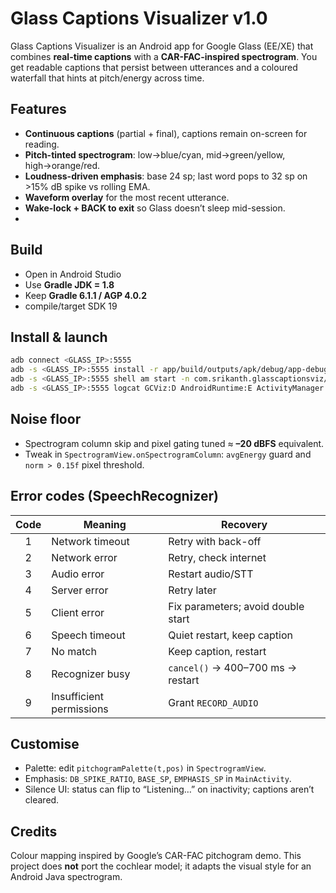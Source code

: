 # Glass Captions Visualizer v1.0

Glass Captions Visualizer is an Android app for Google Glass (EE/XE) that combines **real-time captions** with a **CAR-FAC-inspired spectrogram**. You get readable captions that persist between utterances and a coloured waterfall that hints at pitch/energy across time.

## Features

- **Continuous captions** (partial + final), captions remain on-screen for reading.
- **Pitch-tinted spectrogram**: low→blue/cyan, mid→green/yellow, high→orange/red.
- **Loudness-driven emphasis**: base 24 sp; last word pops to 32 sp on >15% dB spike vs rolling EMA.
- **Waveform overlay** for the most recent utterance.
- **Wake-lock + BACK to exit** so Glass doesn’t sleep mid-session.
- 
## Build
- Open in Android Studio
- Use **Gradle JDK = 1.8**
- Keep **Gradle 6.1.1 / AGP 4.0.2**
- compile/target SDK 19

## Install & launch
```bash
adb connect <GLASS_IP>:5555
adb -s <GLASS_IP>:5555 install -r app/build/outputs/apk/debug/app-debug.apk
adb -s <GLASS_IP>:5555 shell am start -n com.srikanth.glasscaptionsviz/.MainActivity
adb -s <GLASS_IP>:5555 logcat GCViz:D AndroidRuntime:E ActivityManager:I *:S
```

## Noise floor

- Spectrogram column skip and pixel gating tuned ≈ **–20 dBFS** equivalent.
- Tweak in `SpectrogramView.onSpectrogramColumn`: `avgEnergy` guard and `norm > 0.15f` pixel threshold.

## Error codes (SpeechRecognizer)

| Code | Meaning                  | Recovery                            |
|:---:|---------------------------|-------------------------------------|
| 1   | Network timeout           | Retry with back-off                 |
| 2   | Network error             | Retry, check internet               |
| 3   | Audio error               | Restart audio/STT                   |
| 4   | Server error              | Retry later                         |
| 5   | Client error              | Fix parameters; avoid double start  |
| 6   | Speech timeout            | Quiet restart, keep caption         |
| 7   | No match                  | Keep caption, restart               |
| 8   | Recognizer busy           | `cancel()` → 400–700 ms → restart   |
| 9   | Insufficient permissions  | Grant `RECORD_AUDIO`                |

## Customise

- Palette: edit `pitchogramPalette(t,pos)` in `SpectrogramView`.
- Emphasis: `DB_SPIKE_RATIO`, `BASE_SP`, `EMPHASIS_SP` in `MainActivity`.
- Silence UI: status can flip to “Listening…” on inactivity; captions aren’t cleared.

## Credits

Colour mapping inspired by Google’s CAR-FAC pitchogram demo. This project does **not** port the cochlear model; it adapts the visual style for an Android Java spectrogram.
